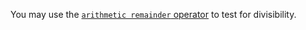 You may use the [`arithmetic remainder` operator](https://doc.rust-lang.org/book/appendix-02-operators.html) to test for divisibility.
